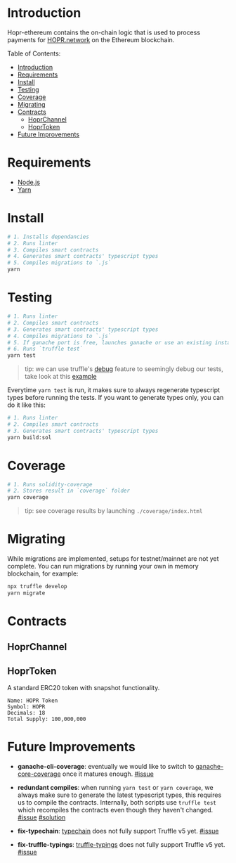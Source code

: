 # Introduction

Hopr-ethereum contains the on-chain logic that is used to process payments for [HOPR.network](https://hopr.network) on the Ethereum blockchain.

Table of Contents:

- [Introduction](#introduction)
- [Requirements](#requirements)
- [Install](#install)
- [Testing](#testing)
- [Coverage](#coverage)
- [Migrating](#migrating)
- [Contracts](#contracts)
  - [HoprChannel](#hoprchannel)
  - [HoprToken](#hoprtoken)
- [Future Improvements](#future-improvements)

# Requirements

- [Node.js](https://nodejs.org)
- [Yarn](https://yarnpkg.com)

# Install

```bash
# 1. Installs dependancies
# 2. Runs linter
# 3. Compiles smart contracts
# 4. Generates smart contracts' typescript types
# 5. Compiles migrations to `.js`
yarn
```

# Testing

```bash
# 1. Runs linter
# 2. Compiles smart contracts
# 3. Generates smart contracts' typescript types
# 4. Compiles migrations to `.js`
# 5. If ganache port is free, launches ganache or use an existing instance
# 6. Runs `truffle test`
yarn test
```

> tip: we can use truffle's [debug](https://www.trufflesuite.com/docs/truffle/getting-started/debugging-your-contracts#debugging-your-contracts) feature to seemingly debug our tests, take look at this [example](./examples/test/DebugExample.test.ts)

Everytime `yarn test` is run, it makes sure to always regenerate typescript types before running the tests.
If you want to generate types only, you can do it like this:

```bash
# 1. Runs linter
# 2. Compiles smart contracts
# 3. Generates smart contracts' typescript types
yarn build:sol
```

# Coverage

```bash
# 1. Runs solidity-coverage
# 2. Stores result in `coverage` folder
yarn coverage
```

> tip: see coverage results by launching `./coverage/index.html`

# Migrating

While migrations are implemented, setups for testnet/mainnet are not yet complete.
You can run migrations by running your own in memory blockchain, for example:

```bash
npx truffle develop
yarn migrate
```

# Contracts

## HoprChannel

## HoprToken

A standard ERC20 token with snapshot functionality.

```
Name: HOPR Token
Symbol: HOPR
Decimals: 18
Total Supply: 100,000,000
```

# Future Improvements

* **ganache-cli-coverage**: eventually we would like to switch to [ganache-core-coverage](https://github.com/OpenZeppelin/ganache-core-coverage) once it matures enough. [#issue](https://forum.openzeppelin.com/t/how-is-solidity-coverage-integrated-into-openzeppelin/1323/3)

* **redundant compiles**: when running `yarn test` or `yarn coverage`, we always make sure to generate the latest typescript types, this requires us to compile the contracts. Internally, both scripts use `truffle test` which recompiles the contracts even though they haven't changed. [#issue](https://github.com/trufflesuite/truffle/issues/469) [#solution](https://github.com/trufflesuite/truffle/issues/2661)

* **fix-typechain**: [typechain](https://github.com/ethereum-ts/TypeChain) does not fully support Truffle v5 yet. [#issue](https://github.com/ethereum-ts/TypeChain/issues/193)

* **fix-truffle-typings**: [truffle-typings](https://github.com/ethereum-ts/truffle-typings) does not fully support Truffle v5 yet. [#issue](https://github.com/ethereum-ts/truffle-typings/pull/13#issuecomment-550325019)